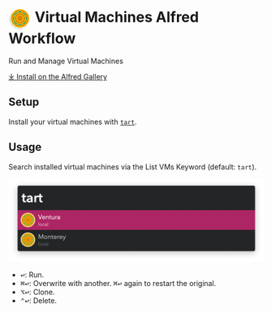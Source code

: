 # <img src='Workflow/icon.png' width='45' align='center' alt='icon'> Virtual Machines Alfred Workflow

Run and Manage Virtual Machines

<a href='https://alfred.app/workflows/vitor/virtual-machines'>⤓ Install on the Alfred Gallery</a>

## Setup

Install your virtual machines with [`tart`](https://github.com/cirruslabs/tart).

## Usage

Search installed virtual machines via the List VMs Keyword (default: `tart`).

![Listing installed virtual machines](Workflow/images/about/tart.png)

* <kbd>↩&#xFE0E;</kbd>: Run.
* <kbd>⌘</kbd><kbd>↩&#xFE0E;</kbd>: Overwrite with another. <kbd>⌘</kbd><kbd>↩&#xFE0E;</kbd> again to restart the original.
* <kbd>⌥</kbd><kbd>↩&#xFE0E;</kbd>: Clone.
* <kbd>⌃</kbd><kbd>↩&#xFE0E;</kbd>: Delete.
